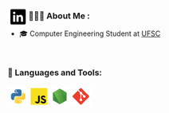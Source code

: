 

<a href="https://www.linkedin.com/in/lucca-machado-da-silva-5072a3194/" target="_blank"><img align="left" alt="linkedin" height ="42px" src="https://raw.githubusercontent.com/LuccaMS/LuccaMS/main/img/LinkedIn.svg"></a>

### 👨🏻‍💻 About Me : 

- 🎓 Computer Engineering Student at [UFSC](https://en.ufsc.br)

<br />

### 🔨 Languages and Tools:

<a href="https://www.python.org" target="_blank"><img align="left" alt="Python" height ="42px" src="https://raw.githubusercontent.com/LuccaMS/LuccaMS/main/img/python.svg"></a>
<a href="https://www.javascript.com" target="_blank"> <img align="left" alt="JavaScript" height ="42px"  src="https://raw.githubusercontent.com/LuccaMS/LuccaMS/main/img/javascript.svg"> </a>
<a href="https://nodejs.org" target="_blank"><img align="left" alt="Node.js" height ="42px" src="https://raw.githubusercontent.com/LuccaMS/LuccaMS/main/img/node.svg"></a>
<a href="https://git-scm.com/" target="_blank"> <img src="https://raw.githubusercontent.com/LuccaMS/LuccaMS/main/img/git.svg" align="left" alt="git" height='42px'/> </a>

<br>